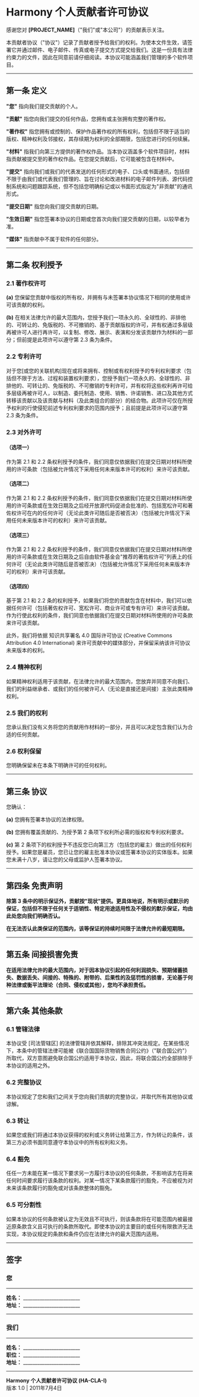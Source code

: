 # Harmony 个人贡献者许可协议

感谢您对 **[PROJECT_NAME]**（"我们"或"本公司"）的贡献表示关注。

本贡献者协议（"协议"）记录了贡献者授予给我们的权利。为使本文件生效，请签署它并通过邮件、电子邮件、传真或电子提交方式提交给我们。这是一份具有法律约束力的文件，因此在同意前请仔细阅读。本协议可能涵盖我们管理的多个软件项目。

---

## 第一条 定义

**"您"** 指向我们提交贡献的个人。

**"贡献"** 指您向我们提交的任何作品，您拥有或主张拥有完整的著作权。

**"著作权"** 指您拥有或控制的、保护作品著作权的所有权利，包括但不限于适当的版权、精神权利及邻接权，其存续期为权利的全部期限，包括您进行的任何续展。

**"材料"** 指我们向第三方提供的著作权作品。当本协议涵盖多个软件项目时，材料指贡献被提交至的著作权作品。在您提交贡献后，它可能被包含在材料中。

**"提交"** 指向我们或我们的代表发送的任何形式的电子、口头或书面通讯，包括但不限于由我们或代表我们管理的、旨在讨论和改进材料的电子邮件列表、源代码控制系统和问题跟踪系统，但不包括您明确标记或以书面形式指定为"非贡献"的通讯形式。

**"提交日期"** 指您向我们提交贡献的日期。

**"生效日期"** 指您签署本协议的日期或您首次向我们提交贡献的日期，以较早者为准。

**"媒体"** 指贡献中不属于软件的任何部分。

---

## 第二条 权利授予

### 2.1 著作权许可

**(a)** 您保留您贡献中版权的所有权，并拥有与未签署本协议情况下相同的使用或许可该贡献的权利。

**(b)** 在相关法律允许的最大范围内，您授予我们一项永久的、全球性的、非排他的、可转让的、免版税的、不可撤销的、基于贡献版权的许可，并有权通过多层级再被许可人进行再许可，以复制、修改、展示、表演和分发该贡献作为材料的一部分；但前提是此项许可以遵守第 2.3 条为条件。

### 2.2 专利许可

对于您[或您的关联机构]现在或将来拥有、控制或有权利授予的专利权利要求（包括但不限于方法、过程和装置权利要求），您授予我们一项永久的、全球性的、非排他的、可转让的、免版税的、不可撤销的专利许可，并有权将这些权利再许可给多层级再被许可人，以制造、委托制造、使用、销售、许诺销售、进口及其他方式转移该贡献以及该贡献与材料（及此类组合的部分）的结合物。此项许可仅在所授予权利的行使侵犯前述专利权利要求的范围内授予；且前提是此项许可以遵守第 2.3 条为条件。

### 2.3 对外许可

#### （选项一）

作为第 2.1 和 2.2 条权利授予的条件，我们同意仅依据我们在提交日期对材料所使用的许可条款（包括被允许情况下采用任何未来版本许可的权利）来许可该贡献。

#### （选项二）

作为第 2.1 和 2.2 条权利授予的条件，我们同意仅依据我们在提交日期对材料所使用的许可条款或在生效日期及之后经开放源代码促进会批准的、包括宽松许可和著佐权许可在内的任何许可（无论此类许可随后是否被否决）（包括被允许情况下采用任何未来版本许可的权利）来许可该贡献。

#### （选项三）

作为第 2.1 和 2.2 条权利授予的条件，我们同意仅依据我们在提交日期对材料所使用的许可条款或在生效日期及之后自由软件基金会"推荐的著佐权许可"列表上的任何许可（无论此类许可随后是否被否决）（包括被允许情况下采用任何未来版本许可的权利）来许可该贡献。

#### （选项四）

基于第 2.1 和 2.2 条的权利授予，如果我们将您的贡献包含在材料中，我们可以依据任何许可（包括著佐权许可、宽松许可、商业许可或专有许可）来许可该贡献。作为行使此权利的条件，我们同意也依据我们在提交日期对材料所使用的许可条款来许可该贡献。

此外，我们将依据 知识共享署名 4.0 国际许可协议 (Creative Commons Attribution 4.0 International) 来许可贡献中的媒体部分，并保留采纳该许可协议未来版本的权利。

### 2.4 精神权利

如果精神权利适用于该贡献，在法律允许的最大范围内，您放弃并同意不向我们、我们的利益继承者、或我们的任何被许可人（无论是直接还是间接）主张此类精神权利。

### 2.5 我们的权利

您承认我们没有义务将您的贡献用作材料的一部分，并且可以决定包含我们认为合适的任何贡献。

### 2.6 权利保留

您明确保留未在本条下明确许可的任何权利。

---

## 第三条 协议

您确认：

**(a)** 您拥有签署本协议的法律权限。

**(b)** 您拥有覆盖贡献的、为授予第 2 条项下权利所必需的版权和专利权利要求。

**(c)** 第 2 条项下的权利授予不违反您已向第三方（包括您的雇主）做出的任何权利授予。如果您是雇员，您已让您的雇主批准本协议或签署本协议的实体版本。如果您未满十八岁，请让您的父母或监护人签署本协议。

---

## 第四条 免责声明

**除第 3 条中的明示保证外，贡献按"现状"提供。更具体地说，所有明示或默示的保证，包括但不限于任何关于适销性、特定用途适用性及不侵权的默示保证，均由此处您向我们明确否认。**

**在无法否认此类保证的范围内，该等保证的持续时间限于法律允许的最短期限。**

---

## 第五条 间接损害免责

**在适用法律允许的最大范围内，对于因本协议引起的任何利润损失、预期储蓄损失、数据丢失、间接的、特殊的、附带的、后果性的及惩罚性的损害，无论基于何种法律或衡平法理论（合同、侵权或其他），您均不承担责任。**

---

## 第六条 其他条款

### 6.1 管辖法律

本协议受 [司法管辖区] 的法律管辖并依其解释，排除其冲突法规定。在某些情况下，本条中的管辖法律可能被《联合国国际货物销售合同公约》（"联合国公约"）所取代，双方意图避免联合国公约适用于本协议，因此，将联合国公约全部排除于本协议的适用之外。

### 6.2 完整协议

本协议规定了您和我们之间关于您向我们贡献的完整协议，并取代所有其他协议或谅解。

### 6.3 转让

如果您或我们将通过本协议获得的权利或义务转让给第三方，作为转让的条件，该第三方必须书面同意遵守本协议中的所有权利和义务。

### 6.4 豁免

任任一方未能在某一情况下要求另一方履行本协议的任何条款，不影响该方在将来任何时间要求履行该条款的权利。对某一情况下某条款履行的豁免，不应被视为对未来该条款履行的豁免或对该条款整体的豁免。

### 6.5 可分割性

如果本协议的任何条款被认定为无效且不可执行，则该条款将在可能范围内被最接近原条款含义且可执行的条款所取代。即使本协议的主要目的或任何有限救济无法实现，本协议规定的条款和条件仍应在法律允许的最大范围内适用。

---

## 签字

### 您

________________________  
**姓名：** ________________________  
**地址：** ________________________  
________________________

### 我们

________________________  
**姓名：** ________________________  
**职位：** ________________________  
**地址：** ________________________

---

**Harmony 个人贡献者许可协议 (HA-CLA-I)**  
版本 1.0 | 2011年7月4日
